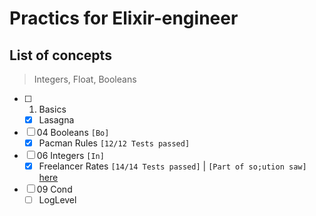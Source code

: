 # Practics for Elixir-engineer

## List of concepts

> Integers, Float, Booleans

- [ ] 01. Basics
  - [x] Lasagna
- [ ] 04 Booleans `[Bo]`
  - [x] Pacman Rules `[12/12 Tests passed]`
- [ ] 06 Integers `[In]`
  - [x] Freelancer Rates `[14/14 Tests passed]` | `[Part of so;ution saw]` [here](https://github.com/gerald-annan/freelancer-rates/blob/main/lib/freelancer_rates.ex)
- [ ] 09 Cond
  - [ ] LogLevel
